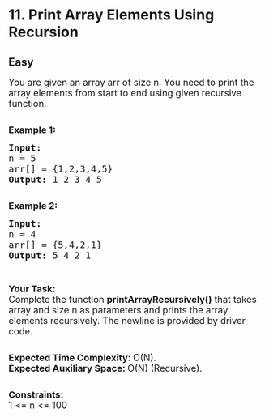 # 11. Print Array Elements Using Recursion
## Easy
<div class="problem-statement">
                <p></p><p><span style="font-size:18px">You are given an array arr of size n. You need to print the array elements from start to end using given recursive function.</span></p>

<p><br>
<span style="font-size:18px"><strong>Example 1:</strong></span></p>

<pre><span style="font-size:18px"><strong>Input:
</strong>n = 5
arr[] = {1,2,3,4,5}
<strong>Output: </strong>1 2 3 4 5
</span></pre>

<p><br>
<span style="font-size:18px"><strong>Example 2:</strong></span></p>

<pre><span style="font-size:18px"><strong>Input:
</strong>n = 4
arr[] = {5,4,2,1}
<strong>Output: </strong>5 4 2 1</span></pre>

<p>&nbsp;</p>

<p><span style="font-size:18px"><strong>Your Task:</strong><br>
Complete the function <strong>printArrayRecursively()</strong> that takes array and size n as parameters and prints the array elements recursively.&nbsp;The newline is provided by driver code.</span></p>

<p><br>
<span style="font-size:18px"><strong>Expected Time Complexity:&nbsp;</strong>O(N).<br>
<strong>Expected Auxiliary Space:&nbsp;</strong>O(N) (Recursive).</span></p>

<p><br>
<span style="font-size:18px"><strong>Constraints:</strong><br>
1 &lt;= n &lt;= 100</span></p>
 <p></p>
            </div>